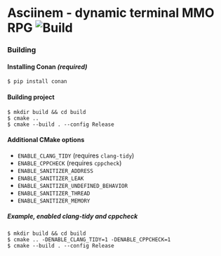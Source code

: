 # Asciinem - dynamic terminal MMO RPG ![Build](https://github.com/hjaremko/asciinem/workflows/Build/badge.svg)

[comment]: <> (### Downloading)

[comment]: <> (Builds for Windows, Linux and macOS are available [here]&#40;https://github.com/hjaremko/asciinem/releases&#41;.)

### Building

#### Installing Conan *(required)*
```
$ pip install conan
```

#### Building project
```
$ mkdir build && cd build
$ cmake ..
$ cmake --build . --config Release
```

#### Additional CMake options
 - `ENABLE_CLANG_TIDY` (requires `clang-tidy`)
 - `ENABLE_CPPCHECK` (requires `cppcheck`)
 - `ENABLE_SANITIZER_ADDRESS`
 - `ENABLE_SANITIZER_LEAK`
 - `ENABLE_SANITIZER_UNDEFINED_BEHAVIOR`
 - `ENABLE_SANITIZER_THREAD`
 - `ENABLE_SANITIZER_MEMORY`

##### Example, enabled clang-tidy and cppcheck
```
$ mkdir build && cd build
$ cmake .. -DENABLE_CLANG_TIDY=1 -DENABLE_CPPCHECK=1
$ cmake --build . --config Release
```
